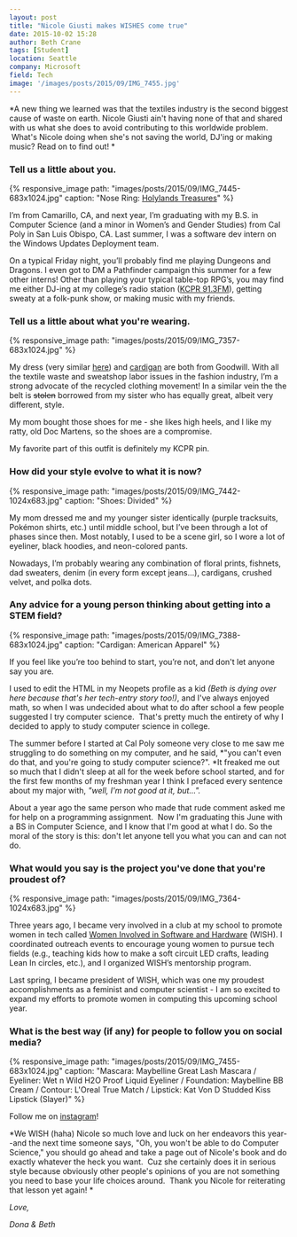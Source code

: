 ```yaml
---
layout: post
title: "Nicole Giusti makes WISHES come true"
date: 2015-10-02 15:28
author: Beth Crane
tags: [Student]
location: Seattle
company: Microsoft
field: Tech
image: '/images/posts/2015/09/IMG_7455.jpg'
---
```


*A new thing we learned was that the textiles industry is the second biggest cause of waste on earth. Nicole Giusti ain't having none of that and shared with us what she does to avoid contributing to this worldwide problem.  What's Nicole doing when she's not saving the world, DJ'ing or making music? Read on to find out! *

### Tell us a little about you.

{% responsive_image path: "images/posts/2015/09/IMG_7445-683x1024.jpg" caption: "Nose Ring: <a href='https://www.etsy.com/shop/Holylandstreasures'>Holylands Treasures</a>" %}

I’m from Camarillo, CA, and next year, I’m graduating with my B.S. in Computer Science (and a minor in Women’s and Gender Studies) from Cal Poly in San Luis Obispo, CA. Last summer, I was a software dev intern on the Windows Updates Deployment team.

On a typical Friday night, you’ll probably find me playing Dungeons and Dragons. I even got to DM a Pathfinder campaign this summer for a few other interns! Other than playing your typical table-top RPG’s, you may find me either DJ-ing at my college’s radio station ([KCPR 91.3FM](http://kcpr.org/)), getting sweaty at a folk-punk show, or making music with my friends.

### Tell us a little about what you're wearing.

{% responsive_image path: "images/posts/2015/09/IMG_7357-683x1024.jpg" %}

My dress (very similar [here](http://amzn.to/1Vtqut4)) and [cardigan](http://amzn.to/1Rlhlg4) are both from Goodwill. With all the textile waste and sweatshop labor issues in the fashion industry, I’m a strong advocate of the recycled clothing movement! In a similar vein the the belt is ~~stolen~~ borrowed from my sister who has equally great, albeit very different, style.

My mom bought those shoes for me - she likes high heels, and I like my ratty, old Doc Martens, so the shoes are a compromise.

My favorite part of this outfit is definitely my KCPR pin.

### How did your style evolve to what it is now?

{% responsive_image path: "images/posts/2015/09/IMG_7442-1024x683.jpg" caption: "Shoes: Divided" %}

My mom dressed me and my younger sister identically (purple tracksuits, Pokémon shirts, etc.) until middle school, but I’ve been through a lot of phases since then. Most notably, I used to be a scene girl, so I wore a lot of eyeliner, black hoodies, and neon-colored pants.

Nowadays, I’m probably wearing any combination of floral prints, fishnets, dad sweaters, denim (in every form except jeans…), cardigans, crushed velvet, and polka dots.

### Any advice for a young person thinking about getting into a STEM field?

{% responsive_image path: "images/posts/2015/09/IMG_7388-683x1024.jpg" caption: "Cardigan: American Apparel" %}

If you feel like you’re too behind to start, you’re not, and don't let anyone say you are.

I used to edit the HTML in my Neopets profile as a kid *(Beth is dying over here because that's her tech-entry story too!)*, and I've always enjoyed math, so when I was undecided about what to do after school a few people suggested I try computer science.  That's pretty much the entirety of why I decided to apply to study computer science in college.

The summer before I started at Cal Poly someone very close to me saw me struggling to do something on my computer, and he said, *"you can't even do that, and you're going to study computer science?". *It freaked me out so much that I didn't sleep at all for the week before school started, and for the first few months of my freshman year I think I prefaced every sentence about my major with, *"well, I'm not good at it, but...".*

About a year ago the same person who made that rude comment asked me for help on a programming assignment.  Now I'm graduating this June with a BS in Computer Science, and I know that I'm good at what I do. So the moral of the story is this: don't let anyone tell you what you can and can not do.

### What would you say is the project you've done that you're proudest of?

{% responsive_image path: "images/posts/2015/09/IMG_7364-1024x683.jpg" %}

Three years ago, I became very involved in a club at my school to promote women in tech called [Women Involved in Software and Hardware](http://www.calpoly.edu/~wish/) (WISH). I coordinated outreach events to encourage young women to pursue tech fields (e.g., teaching kids how to make a soft circuit LED crafts, leading Lean In circles, etc.), and I organized WISH’s mentorship program.

Last spring, I became president of WISH, which was one my proudest accomplishments as a feminist and computer scientist - I am so excited to expand my efforts to promote women in computing this upcoming school year.

### What is the best way (if any) for people to follow you on social media?

{% responsive_image path: "images/posts/2015/09/IMG_7455-683x1024.jpg" caption: "Mascara: Maybelline Great Lash Mascara / Eyeliner: Wet n Wild H2O Proof Liquid Eyeliner / Foundation: Maybelline BB Cream / Contour: L'Oreal True Match / Lipstick: Kat Von D Studded Kiss Lipstick (Slayer)" %}

Follow me on [instagram](http://instagram.com/nicole.giusti)!

*We WISH (haha) Nicole so much love and luck on her endeavors this year--and the next time someone says, "Oh, you won't be able to do Computer Science," you should go ahead and take a page out of Nicole's book and do exactly whatever the heck you want.  Cuz she certainly does it in serious style because obviously other people's opinions of you are not something you need to base your life choices around.  Thank you Nicole for reiterating that lesson yet again! *

*Love,*

*Dona & Beth*
